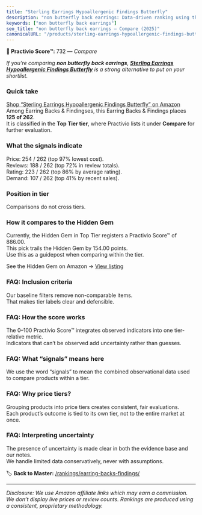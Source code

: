 ```yaml
---
title: "Sterling Earrings Hypoallergenic Findings Butterfly"
description: "non butterfly back earrings: Data-driven ranking using the Practivio Score™. Positioned by quality, value, demand, findability, momentum."
keywords: ["non butterfly back earrings"]
seo_title: "non butterfly back earrings — Compare (2025)"
canonicalURL: "/products/sterling-earrings-hypoallergenic-findings-butterfly-B0DK778SWS/"
---
```


**🛒 Practivio Score™:** 732 — _Compare_


*If you're comparing **non butterfly back earrings**, **[Sterling Earrings Hypoallergenic Findings Butterfly](https://www.amazon.com/dp/B0DK778SWS?tag=practivio-20)** is a strong alternative to put on your shortlist.*
### Quick take
[Shop “Sterling Earrings Hypoallergenic Findings Butterfly” on Amazon](https://www.amazon.com/dp/B0DK778SWS?tag=practivio-20)
Among Earring Backs & Findingses, this Earring Backs & Findings places **125 of 262**.  
It is classified in the **Top Tier tier**, where Practivio lists it under **Compare** for further evaluation.

### What the signals indicate
Price: 254 / 262 (top 97% lowest cost).  
Reviews: 188 / 262 (top 72% in review totals).  
Rating: 223 / 262 (top 86% by average rating).  
Demand: 107 / 262 (top 41% by recent sales).

### Position in tier
Comparisons do not cross tiers.

### How it compares to the Hidden Gem
Currently, the Hidden Gem in Top Tier registers a Practivio Score™ of 886.00.  
This pick trails the Hidden Gem by 154.00 points.  
Use this as a guidepost when comparing within the tier.  

See the Hidden Gem on Amazon → [View listing](https://www.amazon.com/dp/B07N1PQR8D?tag=practivio-20)

### FAQ: Inclusion criteria
Our baseline filters remove non-comparable items.  
That makes tier labels clear and defensible.

### FAQ: How the score works
The 0–100 Practivio Score™ integrates observed indicators into one tier-relative metric.  
Indicators that can’t be observed add uncertainty rather than guesses.

### FAQ: What “signals” means here
We use the word “signals” to mean the combined observational data used to compare products within a tier.

### FAQ: Why price tiers?
Grouping products into price tiers creates consistent, fair evaluations.  
Each product’s outcome is tied to its own tier, not to the entire market at once.

### FAQ: Interpreting uncertainty
The presence of uncertainty is made clear in both the evidence base and our notes.  
We handle limited data conservatively, never with assumptions.

<!-- Missing template for Compare/CompareWithinPriceClass -->


🏷️ **Back to Master:** [/rankings/earring-backs-findings/](/rankings/earring-backs-findings/)

---
_Disclosure: We use Amazon affiliate links which may earn a commission. We don’t display live prices or review counts. Rankings are produced using a consistent, proprietary methodology._
